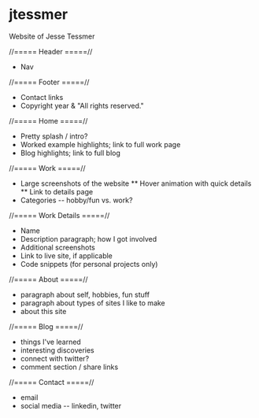 # jtessmer
Website of Jesse Tessmer


//===== Header =====//

* Nav

//===== Footer =====//

* Contact links
* Copyright year & "All rights reserved."

//===== Home =====//

* Pretty splash / intro?
* Worked example highlights; link to full work page
* Blog highlights; link to full blog


//===== Work =====//

* Large screenshots of the website
** Hover animation with quick details
** Link to details page
* Categories -- hobby/fun vs. work?


//===== Work Details =====//

* Name
* Description paragraph; how I got involved
* Additional screenshots
* Link to live site, if applicable
* Code snippets (for personal projects only)

//===== About =====//

* paragraph about self, hobbies, fun stuff
* paragraph about types of sites I like to make
* about this site


//===== Blog =====//

* things I've learned
* interesting discoveries
* connect with twitter?
* comment section / share links

//===== Contact =====//

* email
* social media -- linkedin, twitter